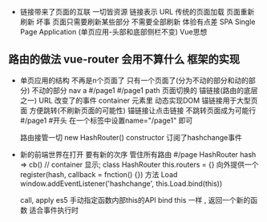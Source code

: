 - 链接带来了页面的互联
  一切皆资源  链接表示 URL
  传统的页面加载 页面重新刷新  坏事 页面只需要刷新某些部分 不需要全部刷新 体验有点差
  SPA  Single Page Application (单页应用-头部和底部侧栏不变) Vue思想

## 路由的做法 vue-router 会用不算什么 框架的实现
- 单页应用的结构
  不再是n个页面了 只有一个页面了(分为不动的部分和动的部分)
  不动的部分  nav a #/page1 
  #/page1 path 页面切换的  锚链接(路由的底层之一)
  URL 改变了的事件 container 元素里 动态实现DOM
  锚链接用于大型页面 方便跳转(不刷新页面的可能性)
  锚链接让点击链接 不跳转页面成为可能行#/page1  #开头  在一个标签中设置name="/page1" 即可


  路由接管一切 new HashRouter()
  constructor 订阅了hashchange事件

- 新的前端世界在打开 要有新的次序
  管住所有路由  #/page  HashRouter 
  hash => cb() // container 显示;
  class HashRouter
  this.routers = {}
  向外提供一个 register(hash, callback = fnction() {}) 方法
  Load
  window.addEventListener('hashchange', this.Load.bind(this))

  call, apply es5 手动指定函数内部this的API
  bind this 一样 , 返回一个新的函数  适合事件执行时
